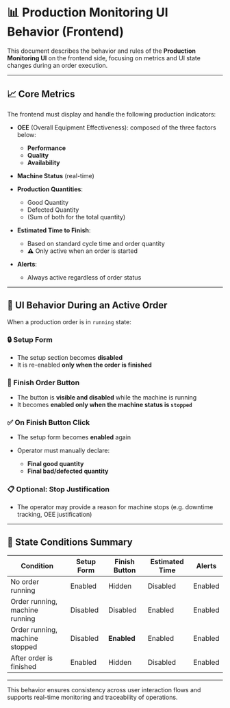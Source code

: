 # 📊 Production Monitoring UI Behavior (Frontend)

This document describes the behavior and rules of the **Production Monitoring UI** on the frontend side, focusing on metrics and UI state changes during an order execution.

---

## 📈 Core Metrics

The frontend must display and handle the following production indicators:

- **OEE** (Overall Equipment Effectiveness): composed of the three factors below:

  - **Performance**
  - **Quality**
  - **Availability**

- **Machine Status** (real-time)

- **Production Quantities**:

  - Good Quantity
  - Defected Quantity
  - (Sum of both for the total quantity)

- **Estimated Time to Finish**:

  - Based on standard cycle time and order quantity
  - ⚠️ Only active when an order is started

- **Alerts**:

  - Always active regardless of order status

---

## 🧭 UI Behavior During an Active Order

When a production order is in `running` state:

### 🔒 Setup Form

- The setup section becomes **disabled**
- It is re-enabled **only when the order is finished**

### 🛑 Finish Order Button

- The button is **visible and disabled** while the machine is running
- It becomes **enabled only when the machine status is `stopped`**

### ✅ On Finish Button Click

- The setup form becomes **enabled** again
- Operator must manually declare:

  - **Final good quantity**
  - **Final bad/defected quantity**

### 📋 Optional: Stop Justification

- The operator may provide a reason for machine stops (e.g. downtime tracking, OEE justification)

---

## 🔄 State Conditions Summary

| Condition                      | Setup Form | Finish Button | Estimated Time | Alerts  |
| ------------------------------ | ---------- | ------------- | -------------- | ------- |
| No order running               | Enabled    | Hidden        | Disabled       | Enabled |
| Order running, machine running | Disabled   | Disabled      | Enabled        | Enabled |
| Order running, machine stopped | Disabled   | **Enabled**   | Enabled        | Enabled |
| After order is finished        | Enabled    | Hidden        | Disabled       | Enabled |

---

This behavior ensures consistency across user interaction flows and supports real-time monitoring and traceability of operations.
